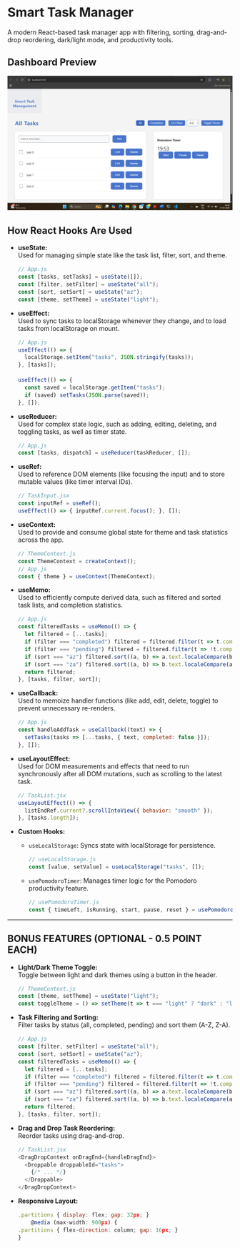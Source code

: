 # Smart Task Manager

A modern React-based task manager app with filtering, sorting, drag-and-drop reordering, dark/light mode, and productivity tools.

## Dashboard Preview

![Dashboard UI](public/dashboard.png)

## How React Hooks Are Used

- **useState:**  
  Used for managing simple state like the task list, filter, sort, and theme.  
  ```js
  // App.js
  const [tasks, setTasks] = useState([]);
  const [filter, setFilter] = useState("all");
  const [sort, setSort] = useState("az");
  const [theme, setTheme] = useState("light");
  ```

- **useEffect:**  
  Used to sync tasks to localStorage whenever they change, and to load tasks from localStorage on mount.  
  ```js
  // App.js
  useEffect(() => {
    localStorage.setItem("tasks", JSON.stringify(tasks));
  }, [tasks]);

  useEffect(() => {
    const saved = localStorage.getItem("tasks");
    if (saved) setTasks(JSON.parse(saved));
  }, []);
  ```

- **useReducer:**  
  Used for complex state logic, such as adding, editing, deleting, and toggling tasks, as well as timer state.  
  ```js
  // App.js
  const [tasks, dispatch] = useReducer(taskReducer, []);
  ```

- **useRef:**  
  Used to reference DOM elements (like focusing the input) and to store mutable values (like timer interval IDs).  
  ```js
  // TaskInput.jsx
  const inputRef = useRef();
  useEffect(() => { inputRef.current.focus(); }, []);
  ```

- **useContext:**  
  Used to provide and consume global state for theme and task statistics across the app.  
  ```js
  // ThemeContext.js
  const ThemeContext = createContext();
  // App.js
  const { theme } = useContext(ThemeContext);
  ```

- **useMemo:**  
  Used to efficiently compute derived data, such as filtered and sorted task lists, and completion statistics.  
  ```js
  // App.js
  const filteredTasks = useMemo(() => {
    let filtered = [...tasks];
    if (filter === "completed") filtered = filtered.filter(t => t.completed);
    if (filter === "pending") filtered = filtered.filter(t => !t.completed);
    if (sort === "az") filtered.sort((a, b) => a.text.localeCompare(b.text));
    if (sort === "za") filtered.sort((a, b) => b.text.localeCompare(a.text));
    return filtered;
  }, [tasks, filter, sort]);
  ```

- **useCallback:**  
  Used to memoize handler functions (like add, edit, delete, toggle) to prevent unnecessary re-renders.  
  ```js
  // App.js
  const handleAddTask = useCallback((text) => {
    setTasks(tasks => [...tasks, { text, completed: false }]);
  }, []);
  ```

- **useLayoutEffect:**  
  Used for DOM measurements and effects that need to run synchronously after all DOM mutations, such as scrolling to the latest task.  
  ```js
  // TaskList.jsx
  useLayoutEffect(() => {
    listEndRef.current?.scrollIntoView({ behavior: "smooth" });
  }, [tasks.length]);
  ```

- **Custom Hooks:**  
  - `useLocalStorage`: Syncs state with localStorage for persistence.  
    ```js
    // useLocalStorage.js
    const [value, setValue] = useLocalStorage("tasks", []);
    ```
  - `usePomodoroTimer`: Manages timer logic for the Pomodoro productivity feature.  
    ```js
    // usePomodoroTimer.js
    const { timeLeft, isRunning, start, pause, reset } = usePomodoroTimer();
    ```
---

## BONUS FEATURES (OPTIONAL - 0.5 POINT EACH)

- **Light/Dark Theme Toggle:**  
  Toggle between light and dark themes using a button in the header.  
  ```js
  // ThemeContext.js
  const [theme, setTheme] = useState("light");
  const toggleTheme = () => setTheme(t => t === "light" ? "dark" : "light");
  ```

- **Task Filtering and Sorting:**  
  Filter tasks by status (all, completed, pending) and sort them (A-Z, Z-A).  
  ```js
  // App.js
  const [filter, setFilter] = useState("all");
  const [sort, setSort] = useState("az");
  const filteredTasks = useMemo(() => {
    let filtered = [...tasks];
    if (filter === "completed") filtered = filtered.filter(t => t.completed);
    if (filter === "pending") filtered = filtered.filter(t => !t.completed);
    if (sort === "az") filtered.sort((a, b) => a.text.localeCompare(b.text));
    if (sort === "za") filtered.sort((a, b) => b.text.localeCompare(a.text));
    return filtered;
  }, [tasks, filter, sort]);
  ```

- **Drag and Drop Task Reordering:**  
  Reorder tasks using drag-and-drop.  
  ```js
  // TaskList.jsx
  <DragDropContext onDragEnd={handleDragEnd}>
    <Droppable droppableId="tasks">
      {/* ... */}
    </Droppable>
  </DragDropContext>
  ```
- **Responsive Layout:**  
  ```js
  .partitions { display: flex; gap: 32px; }
      @media (max-width: 900px) {
  .partitions { flex-direction: column; gap: 16px; }
  }
```


